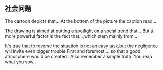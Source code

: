 ## 社会问题

The cartoon depicts that....At the bottom of the picture the caption read...

The drawing is aimed at putting a spotlight on a social trend that….But a more powerful factor is the fact that…,which stem mainly from...

It's true that to reverse the situation is not an easy task,but the negligence will invite even bigger trouble.First and foremost,….so that a good atmosphere would be created . Also remember a simple truth. You reap what you sow.,